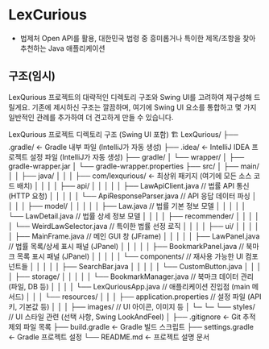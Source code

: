 # LexCurious
- 법제처 Open API를 활용, 대한민국 법령 중 흥미롭거나 특이한 제목/조항을 찾아 추천하는 Java 애플리케이션

## 구조(임시)
LexQurious 프로젝트의 대략적인 디렉토리 구조와 Swing UI를 고려하여 재구성해 드릴게요. 기존에 제시하신 구조는 깔끔하며, 여기에 Swing UI 요소를 통합하고 몇 가지 일반적인 관례를 추가하여 더 견고하게 만들 수 있습니다.

LexQurious 프로젝트 디렉토리 구조 (Swing UI 포함) 🏗️
LexQurious/
├── .gradle/                        ← Gradle 내부 파일 (IntelliJ가 자동 생성)
├── .idea/                          ← IntelliJ IDEA 프로젝트 설정 파일 (IntelliJ가 자동 생성)
├── gradle/
│   └── wrapper/
│       ├── gradle-wrapper.jar
│       └── gradle-wrapper.properties
├── src/
│   ├── main/
│   │   ├── java/
│   │   │   ├── com/lexqurious/        ← 최상위 패키지 (여기에 모든 소스 코드 배치)
│   │   │   │   ├── api/
│   │   │   │   │   ├── LawApiClient.java           // 법률 API 통신 (HTTP 요청)
│   │   │   │   │   └── ApiResponseParser.java      // API 응답 데이터 파싱
│   │   │   │   ├── model/
│   │   │   │   │   ├── Law.java                    // 법률 기본 정보 모델
│   │   │   │   │   └── LawDetail.java              // 법률 상세 정보 모델
│   │   │   │   ├── recommender/
│   │   │   │   │   └── WeirdLawSelector.java       // 특이한 법률 선정 로직
│   │   │   │   ├── ui/
│   │   │   │   │   ├── MainFrame.java              // 메인 GUI 창 (JFrame)
│   │   │   │   │   ├── LawPanel.java               // 법률 목록/상세 표시 패널 (JPanel)
│   │   │   │   │   ├── BookmarkPanel.java          // 북마크 목록 표시 패널 (JPanel)
│   │   │   │   │   └── components/                 // 재사용 가능한 UI 컴포넌트들
│   │   │   │   │       ├── SearchBar.java
│   │   │   │   │       └── CustomButton.java
│   │   │   │   ├── storage/
│   │   │   │   │   └── BookmarkManager.java        // 북마크 데이터 관리 (파일, DB 등)
│   │   │   │   └── LexQuriousApp.java              // 애플리케이션 진입점 (main 메서드)
│   │   │   └── resources/
│   │   │       ├── application.properties          // 설정 파일 (API 키, 기본값 등)
│   │   │       ├── images/                         // UI 아이콘, 이미지 등
│   └─  └─      └── styles/                         // UI 스타일 관련 (선택 사항, Swing LookAndFeel)
│
├── .gitignore                      ← Git 추적 제외 파일 목록
├── build.gradle                    ← Gradle 빌드 스크립트
├── settings.gradle                 ← Gradle 프로젝트 설정
└── README.md                       ← 프로젝트 설명 문서